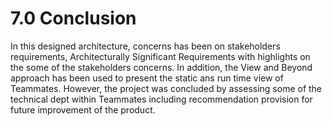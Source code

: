 # 7.0  Conclusion

In this designed architecture, concerns has been on stakeholders requirements, Architecturally Significant Requirements with highlights on the some of the stakeholders concerns. In addition, the View and Beyond approach has been used to present the static ans run time view of Teammates. However, the project was concluded by assessing some of the technical dept within Teammates including recommendation provision for future improvement of the product.



